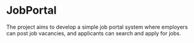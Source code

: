 # JobPortal
The project aims to develop a simple job portal system where employers can post job vacancies, and applicants can search and apply for jobs. 
